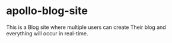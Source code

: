 # apollo-blog-site
This is a Blog site where multiple users can create Their blog and everything will occur in real-time.